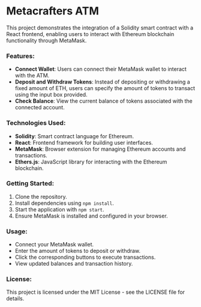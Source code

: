 # Metacrafters ATM

This project demonstrates the integration of a Solidity smart contract with a React frontend, enabling users to interact with Ethereum blockchain functionality through MetaMask.

### Features:

- **Connect Wallet**: Users can connect their MetaMask wallet to interact with the ATM.
- **Deposit and Withdraw Tokens**: Instead of depositing or withdrawing a fixed amount of ETH, users can specify the amount of tokens to transact using the input box provided.
- **Check Balance**: View the current balance of tokens associated with the connected account.

### Technologies Used:

- **Solidity**: Smart contract language for Ethereum.
- **React**: Frontend framework for building user interfaces.
- **MetaMask**: Browser extension for managing Ethereum accounts and transactions.
- **Ethers.js**: JavaScript library for interacting with the Ethereum blockchain.

### Getting Started:

1. Clone the repository.
2. Install dependencies using `npm install`.
3. Start the application with `npm start`.
4. Ensure MetaMask is installed and configured in your browser.

### Usage:

- Connect your MetaMask wallet.
- Enter the amount of tokens to deposit or withdraw.
- Click the corresponding buttons to execute transactions.
- View updated balances and transaction history.

### License:

This project is licensed under the MIT License - see the LICENSE file for details.
